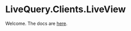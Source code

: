 # LiveQuery.Clients.LiveView

Welcome. The docs are [here](https://hexdocs.pm/live_query_client_live_view).

